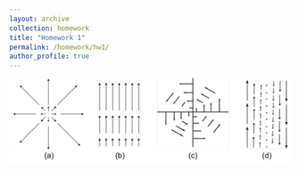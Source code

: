 ```yaml
---
layout: archive
collection: homework
title: "Homework 1"
permalink: /homework/hw1/
author_profile: true
---
```

![vector fields](../images/hw1-divcurlfields.png "vector fields") 
